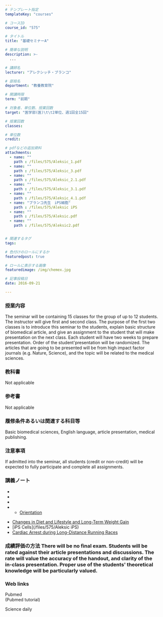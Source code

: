```yaml
---
# テンプレート指定
templateKey: "courses"

# コースID
course_id: "575"

# タイトル
title: "基礎セミナーA"

# 簡単な説明
description: >-
  ...

# 講師名
lecturer: "アレクシッチ・ブランコ"

# 部局名
department: "教養教育院"

# 開講時限
term: "前期"

# 対象者、単位数、授業回数
target: "医学部(医)\t\t2単位、週1回全15回"

# 授業回数
classes: 

# 単位数
credit: 

# pdfなどの追加資料
attachments: 
  - name: "" 
    path : /files/575/Aleksic_1.pdf
  - name: "" 
    path : /files/575/Aleksic_3.pdf
  - name: "" 
    path : /files/575/Aleksic_2.1.pdf
  - name: "" 
    path : /files/575/Aleksic_3.1.pdf
  - name: "" 
    path : /files/575/Aleksic_4.1.pdf
  - name: "ブランコ先生　iPS細胞" 
    path : /files/575/Aleksic iPS
  - name: "" 
    path : /files/575/Aleksic.pdf
  - name: "" 
    path : /files/575/Aleksic2.pdf


# 関連するタグ
tags:

# 色付けのロールにするか
featuredpost: true

# ロールに表示する画像
featuredimage: /img/chemex.jpg

# 記事投稿日
date: 2016-09-21

---
```




### 授業内容

The seminar will be containing 15 classes for the group of up to 12 students. The instructor will give first and second class. The purpose of the first two classes is to introduce this seminar to the students, explain basic structure of biomedical article, and give an assignment to the student that will make presentation on the next class. Each student will have two weeks to prepare presentation. Order of the student'presentation will be randomized. The articles that are going to be presented will be from high impact factor journals (e.g. Nature, Science), and the topic will be related to the medical sciences. 

### 教科書

Not applicable

### 参考書

Not applicable

### 履修条件あるいは関連する科目等

Basic biomedical sciences, English language, article presentation, medical publishing. 

### 注意事項

If admitted into the seminar, all students (credit or non-credit) will be expected to fully participate and complete all assignments.

### 講義ノート

  * 
  * 
  * 
  * - [Orientation](/files/575/Aleksic_1.pdf)
- [Changes in Diet and Lifestyle and Long-Term Weight Gain](/files/575/Aleksic2.pdf)
- [iPS Cells](/files/575/Aleksic iPS)
- [Cardiac Arrest during Long-Distance Running Races](/files/575/Aleksic.pdf)


### 成績評価の方法 There will be no final exam. Students will be rated against their article presentations and discussions. The rate will value the accuracy of the handout, and clarity of the in-class presentation. Proper use of the students' theoretical knowledge will be particularly valued.
### Web links

Pubmed   
(Pubmed tutorial) 

Science daily